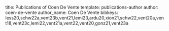 title: Publications of Coen De Vente
template: publications-author
author: coen-de-vente
author_name: Coen De Vente
bibkeys: less20,schw22a,vent23b,vent21,lemi23,ardu20,xion21,schw22,vent20a,vent18,vent23c,lemi22,vent21a,vent22,vent20,gonz21,vent23a